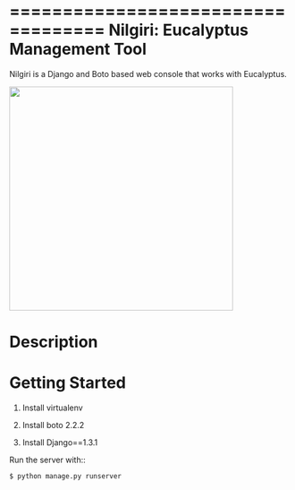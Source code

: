 ===================================
Nilgiri: Eucalyptus Management Tool
===================================

Nilgiri is a Django and Boto based web console that works with Eucalyptus.

<img src="http://mdshaonimran.github.com/images/nilgiri.png" width=400>

Description
===========


Getting Started
===============

1. Install virtualenv

2. Install boto 2.2.2

3. Install Django==1.3.1

Run the server with::

  `$ python manage.py runserver`
